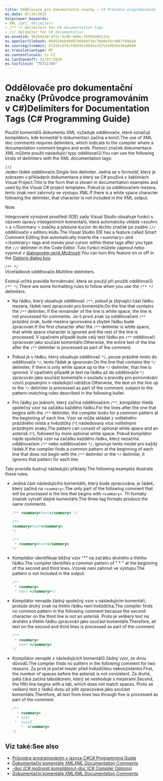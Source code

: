 ```yaml
---
title: Oddělovače pro dokumentační značky – C# Průvodce programováním
ms.date: 07/20/2015
helpviewer_keywords:
- XML [C#], delimiters
- /** */ delimiters for C# documentation tags
- /// delimiter for C# documentation
ms.assetid: 9b2bdd18-4f5c-4c0b-988e-fb992e0d233e
ms.openlocfilehash: 064519e6d849736690f28c78e0efbc4067f9e6a9
ms.sourcegitcommit: 5f236cd78cf09593c8945a7d753e0850e96a0b80
ms.translationtype: MT
ms.contentlocale: cs-CZ
ms.lasthandoff: 01/07/2020
ms.locfileid: "75711789"
---
```

# <a name="delimiters-for-documentation-tags-c-programming-guide"></a><span data-ttu-id="8a7ac-102">Oddělovače pro dokumentační značky (Průvodce programováním v C#)</span><span class="sxs-lookup"><span data-stu-id="8a7ac-102">Delimiters for Documentation Tags (C# Programming Guide)</span></span>
<span data-ttu-id="8a7ac-103">Použití komentářů dokumentu XML vyžaduje oddělovače, které označují kompilátoru, kde komentář k dokumentaci začíná a končí.</span><span class="sxs-lookup"><span data-stu-id="8a7ac-103">The use of XML doc comments requires delimiters, which indicate to the compiler where a documentation comment begins and ends.</span></span> <span data-ttu-id="8a7ac-104">Pomocí značek dokumentace XML můžete použít následující typy oddělovačů:</span><span class="sxs-lookup"><span data-stu-id="8a7ac-104">You can use the following kinds of delimiters with the XML documentation tags:</span></span>  
  
 `///`  
 <span data-ttu-id="8a7ac-105">Jeden řádek oddělovače.</span><span class="sxs-lookup"><span data-stu-id="8a7ac-105">Single-line delimiter.</span></span> <span data-ttu-id="8a7ac-106">Jedná se o formulář, který je zobrazen v příkladech dokumentace a který se C# používá v šablonách Visual Project.</span><span class="sxs-lookup"><span data-stu-id="8a7ac-106">This is the form that is shown in documentation examples and used by the Visual C# project templates.</span></span> <span data-ttu-id="8a7ac-107">Pokud je za oddělovačem mezera, tento znak není zahrnutý ve výstupu XML.</span><span class="sxs-lookup"><span data-stu-id="8a7ac-107">If there is a white space character following the delimiter, that character is not included in the XML output.</span></span>  
  
> [!NOTE]
> <span data-ttu-id="8a7ac-108">Integrované vývojové prostředí (IDE) sady Visual Studio obsahuje funkci s názvem úpravy inteligentních komentářů, která automaticky vkládá \<souhrn > a \</Summary > značky a přesune kurzor do těchto značek po zadání `///` oddělovače v editoru kódu.</span><span class="sxs-lookup"><span data-stu-id="8a7ac-108">The Visual Studio IDE has a feature called Smart Comment Editing that automatically inserts the \<summary> and \</summary> tags and moves your cursor within these tags after you type the `///` delimiter in the Code Editor.</span></span> <span data-ttu-id="8a7ac-109">Tuto funkci můžete zapnout nebo vypnout v [dialogovém okně Možnosti](/visualstudio/ide/reference/options-text-editor-csharp-advanced).</span><span class="sxs-lookup"><span data-stu-id="8a7ac-109">You can turn this feature on or off in the [Options dialog box](/visualstudio/ide/reference/options-text-editor-csharp-advanced).</span></span>  
  
 `/** */`  
 <span data-ttu-id="8a7ac-110">Víceřádkové oddělovače.</span><span class="sxs-lookup"><span data-stu-id="8a7ac-110">Multiline delimiters.</span></span>  
  
 <span data-ttu-id="8a7ac-111">Existují určitá pravidla formátování, která se použijí při použití oddělovačů `/** */`.</span><span class="sxs-lookup"><span data-stu-id="8a7ac-111">There are some formatting rules to follow when you use the `/** */` delimiters.</span></span>  
  
- <span data-ttu-id="8a7ac-112">Na řádku, který obsahuje oddělovač `/**`, pokud je zbývající část řádku mezera, řádek není zpracován pro komentáře.</span><span class="sxs-lookup"><span data-stu-id="8a7ac-112">On the line that contains the `/**` delimiter, if the remainder of the line is white space, the line is not processed for comments.</span></span> <span data-ttu-id="8a7ac-113">Je-li první znak za oddělovačem `/**` prázdný znak, bude mezera ignorována a zbytek řádku bude zpracován.</span><span class="sxs-lookup"><span data-stu-id="8a7ac-113">If the first character after the `/**` delimiter is white space, that white space character is ignored and the rest of the line is processed.</span></span> <span data-ttu-id="8a7ac-114">V opačném případě bude celý text řádku po `/**` oddělovači zpracován jako součást komentáře.</span><span class="sxs-lookup"><span data-stu-id="8a7ac-114">Otherwise, the entire text of the line after the `/**` delimiter is processed as part of the comment.</span></span>  
  
- <span data-ttu-id="8a7ac-115">Pokud je v řádku, který obsahuje oddělovač `*/`, pouze prázdné místo do oddělovače `*/`, tento řádek je ignorován.</span><span class="sxs-lookup"><span data-stu-id="8a7ac-115">On the line that contains the `*/` delimiter, if there is only white space up to the `*/` delimiter, that line is ignored.</span></span> <span data-ttu-id="8a7ac-116">V opačném případě je text na řádku až do oddělovače `*/` zpracován jako součást komentáře v souladu s pravidly pro porovnávání vzorů popsanými v následující odrážce.</span><span class="sxs-lookup"><span data-stu-id="8a7ac-116">Otherwise, the text on the line up to the `*/` delimiter is processed as part of the comment, subject to the pattern-matching rules described in the following bullet.</span></span>  
  
- <span data-ttu-id="8a7ac-117">Pro řádky po jednom, který začíná oddělovačem `/**`, kompilátor hledá společný vzor na začátku každého řádku.</span><span class="sxs-lookup"><span data-stu-id="8a7ac-117">For the lines after the one that begins with the `/**` delimiter, the compiler looks for a common pattern at the beginning of each line.</span></span> <span data-ttu-id="8a7ac-118">Vzor se může skládat z volitelného prázdného místa a hvězdičky (`*`) následovaný více volitelnými prázdnými znaky.</span><span class="sxs-lookup"><span data-stu-id="8a7ac-118">The pattern can consist of optional white space and an asterisk (`*`), followed by more optional white space.</span></span> <span data-ttu-id="8a7ac-119">Pokud kompilátor najde společný vzor na začátku každého řádku, který nezačíná oddělovačem `/**` nebo oddělovačem `*/`, ignoruje tento model pro každý řádek.</span><span class="sxs-lookup"><span data-stu-id="8a7ac-119">If the compiler finds a common pattern at the beginning of each line that does not begin with the `/**` delimiter or the `*/` delimiter, it ignores that pattern for each line.</span></span>  
  
 <span data-ttu-id="8a7ac-120">Tato pravidla ilustrují následující příklady.</span><span class="sxs-lookup"><span data-stu-id="8a7ac-120">The following examples illustrate these rules.</span></span>  
  
- <span data-ttu-id="8a7ac-121">Jediná část následujícího komentáře, který bude zpracována, je řádek, který začíná na `<summary>`.</span><span class="sxs-lookup"><span data-stu-id="8a7ac-121">The only part of the following comment that will be processed is the line that begins with `<summary>`.</span></span> <span data-ttu-id="8a7ac-122">Tři formáty značek vytváří stejné komentáře.</span><span class="sxs-lookup"><span data-stu-id="8a7ac-122">The three tag formats produce the same comments.</span></span>  
  
    ```csharp  
    /** <summary>text</summary> */   
  
    /**   
    <summary>text</summary>   
    */   
  
    /**   
     * <summary>text</summary>   
    */  
    ```  
  
- <span data-ttu-id="8a7ac-123">Kompilátor identifikuje běžný vzor "\*" na začátku druhého a třetího řádku.</span><span class="sxs-lookup"><span data-stu-id="8a7ac-123">The compiler identifies a common pattern of " \* " at the beginning of the second and third lines.</span></span> <span data-ttu-id="8a7ac-124">Vzorek není zahrnut ve výstupu.</span><span class="sxs-lookup"><span data-stu-id="8a7ac-124">The pattern is not included in the output.</span></span>  
  
    ```csharp  
    /**   
     * <summary>   
     * text </summary>*/   
    ```  
  
- <span data-ttu-id="8a7ac-125">Kompilátor nenajde žádný společný vzor v následujícím komentáři, protože druhý znak na třetím řádku není hvězdička.</span><span class="sxs-lookup"><span data-stu-id="8a7ac-125">The compiler finds no common pattern in the following comment because the second character on the third line is not an asterisk.</span></span> <span data-ttu-id="8a7ac-126">Proto je veškerý text na druhém a třetím řádku zpracován jako součást komentáře.</span><span class="sxs-lookup"><span data-stu-id="8a7ac-126">Therefore, all text on the second and third lines is processed as part of the comment.</span></span>  
  
    ```csharp  
    /**   
     * <summary>   
       text </summary>  
    */   
    ```  
  
- <span data-ttu-id="8a7ac-127">Kompilátor nenajde z následujících komentářů žádný vzor, ze dvou důvodů.</span><span class="sxs-lookup"><span data-stu-id="8a7ac-127">The compiler finds no pattern in the following comment for two reasons.</span></span> <span data-ttu-id="8a7ac-128">Za prvé je počet mezer před hvězdičkou nekonzistentní.</span><span class="sxs-lookup"><span data-stu-id="8a7ac-128">First, the number of spaces before the asterisk is not consistent.</span></span> <span data-ttu-id="8a7ac-129">Za druhé, pátá čára začíná tabulátorem, který se neshoduje s mezerami.</span><span class="sxs-lookup"><span data-stu-id="8a7ac-129">Second, the fifth line begins with a tab, which does not match spaces.</span></span> <span data-ttu-id="8a7ac-130">Proto se veškerý text z řádků dvou až pěti zpracovává jako součást komentáře.</span><span class="sxs-lookup"><span data-stu-id="8a7ac-130">Therefore, all text from lines two through five is processed as part of the comment.</span></span>  
  
    ```csharp  
    /**   
      * <summary>   
      * text   
     *  text2   
        *  </summary>   
    */   
    ```  
  
## <a name="see-also"></a><span data-ttu-id="8a7ac-131">Viz také:</span><span class="sxs-lookup"><span data-stu-id="8a7ac-131">See also</span></span>

- [<span data-ttu-id="8a7ac-132">Průvodce programováním v jazyce C#</span><span class="sxs-lookup"><span data-stu-id="8a7ac-132">C# Programming Guide</span></span>](../index.md)
- [<span data-ttu-id="8a7ac-133">Dokumentační komentáře XML</span><span class="sxs-lookup"><span data-stu-id="8a7ac-133">XML Documentation Comments</span></span>](./index.md)
- [<span data-ttu-id="8a7ac-134">-doc (C# možnosti kompilátoru)</span><span class="sxs-lookup"><span data-stu-id="8a7ac-134">-doc (C# Compiler Options)</span></span>](../../language-reference/compiler-options/doc-compiler-option.md)
- [<span data-ttu-id="8a7ac-135">Dokumentační komentáře XML</span><span class="sxs-lookup"><span data-stu-id="8a7ac-135">XML Documentation Comments</span></span>](./index.md)
